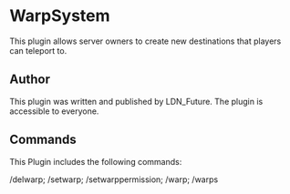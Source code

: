 # WarpSystem

This plugin allows server owners to create new destinations that players can teleport to.

## Author

This plugin was written and published by LDN_Future. The plugin is accessible to everyone. 

## Commands

This Plugin includes the following commands:

/delwarp; /setwarp; /setwarppermission; /warp; /warps
